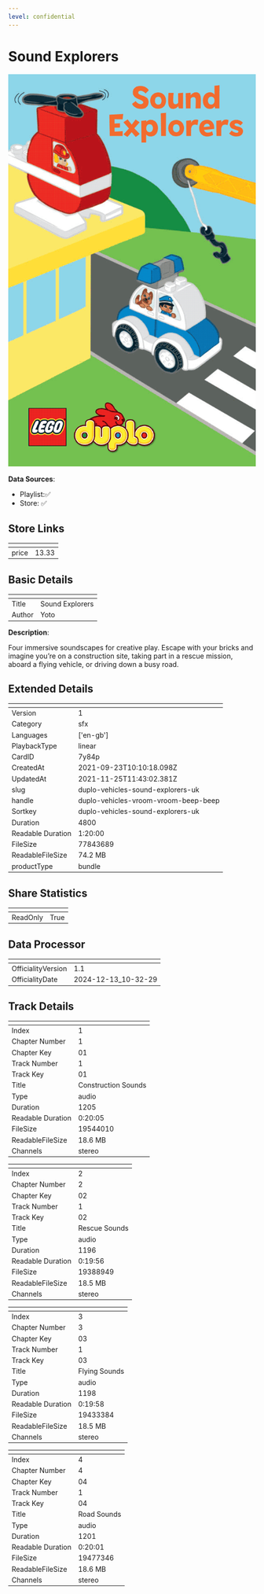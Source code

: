 ```yaml
---
level: confidential
---
```

# Sound Explorers

![card_[7y84p].png](../../img/cards/card_[7y84p].png)

**Data Sources**: 

- Playlist:✅
- Store: ✅


## Store Links

| <!-- --> | <!-- --> |
| - | - |
| price | 13.33 |


## Basic Details

| <!-- --> | <!-- --> |
| - | - |
| Title | Sound Explorers |
| Author | Yoto |

**Description**:

Four immersive soundscapes for creative play. Escape with your bricks and imagine you’re on a construction site, taking part in a rescue mission, aboard a flying vehicle, or driving down a busy road.


## Extended Details

| <!-- --> | <!-- --> |
| - | - |
| Version | 1 |
| Category | sfx |
| Languages | ['en-gb'] |
| PlaybackType | linear |
| CardID | 7y84p |
| CreatedAt | 2021-09-23T10:10:18.098Z |
| UpdatedAt | 2021-11-25T11:43:02.381Z |
| slug | duplo-vehicles-sound-explorers-uk |
| handle | duplo-vehicles-vroom-vroom-beep-beep |
| Sortkey | duplo-vehicles-sound-explorers-uk |
| Duration | 4800 |
| Readable Duration | 1:20:00 |
| FileSize | 77843689 |
| ReadableFileSize | 74.2 MB |
| productType | bundle |


## Share Statistics

| <!-- --> | <!-- --> |
| - | - |
| ReadOnly | True |


## Data Processor

| <!-- --> | <!-- --> |
| - | - |
| OfficialityVersion | 1.1
| OfficialityDate | 2024-12-13_10-32-29


## Track Details

| <!-- --> | <!-- --> |
| - | - |
| Index | 1 |
| Chapter Number | 1 |
| Chapter Key | 01 |
| Track Number | 1 |
| Track Key | 01 |
| Title | Construction Sounds |
| Type | audio |
| Duration | 1205 |
| Readable Duration | 0:20:05 |
| FileSize | 19544010 |
| ReadableFileSize | 18.6 MB |
| Channels | stereo |

| <!-- --> | <!-- --> |
| - | - |
| Index | 2 |
| Chapter Number | 2 |
| Chapter Key | 02 |
| Track Number | 1 |
| Track Key | 02 |
| Title | Rescue Sounds |
| Type | audio |
| Duration | 1196 |
| Readable Duration | 0:19:56 |
| FileSize | 19388949 |
| ReadableFileSize | 18.5 MB |
| Channels | stereo |

| <!-- --> | <!-- --> |
| - | - |
| Index | 3 |
| Chapter Number | 3 |
| Chapter Key | 03 |
| Track Number | 1 |
| Track Key | 03 |
| Title | Flying Sounds |
| Type | audio |
| Duration | 1198 |
| Readable Duration | 0:19:58 |
| FileSize | 19433384 |
| ReadableFileSize | 18.5 MB |
| Channels | stereo |

| <!-- --> | <!-- --> |
| - | - |
| Index | 4 |
| Chapter Number | 4 |
| Chapter Key | 04 |
| Track Number | 1 |
| Track Key | 04 |
| Title | Road Sounds  |
| Type | audio |
| Duration | 1201 |
| Readable Duration | 0:20:01 |
| FileSize | 19477346 |
| ReadableFileSize | 18.6 MB |
| Channels | stereo |

